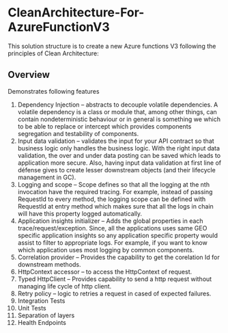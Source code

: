 # CleanArchitecture-For-AzureFunctionV3
This solution structure is to create a new Azure functions V3 following the principles of Clean Architecture:

## Overview
Demonstrates following features

1.	Dependency Injection – abstracts to decouple volatile dependencies. A volatile dependency is a class or module that, among other things, can contain nondeterministic behaviour or in general is something we which to be able to replace or intercept which provides components segregation and testability of components. 
2.	Input data validation – validates the input for your API contract so that business logic only handles the business logic. With the right input data validation, the over and under data posting can be saved which leads to application more secure. Also, having input data validation at first line of défense gives to create lesser downstream objects (and their lifecycle management in GC).
3.	Logging and scope – Scope defines so that all the logging at the nth invocation have the required tracing. For example, instead of passing RequestId to every method, the logging scope can be defined with RequestId at entry method which makes sure that all the logs in chain will have this property logged automatically.
4.	Application insights initializer – Adds the global properties in each trace/request/exception. Since, all the applications uses same GEO specific application insights so any application specific property would assist to filter to appropriate logs. For example, if you want to know which application uses most logging by common components.
5.	Correlation provider – Provides the capability to get the corelation Id for downstream methods.
6.	HttpContext accessor – to access the HttpContext of request.
7.	Typed HttpClient – Provides capability to send a http request without managing life cycle of http client.
8.	Retry policy – logic to retries a request in cased of expected failures.
9.	Integration Tests
10.	Unit Tests
11.	Separation of layers
12.	Health Endpoints
